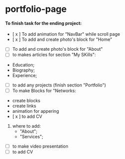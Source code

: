 # portfolio-page

#### To finish task for the ending project:

- [ x ] To add animation for "NavBar" while scroll page
- [ x ] To add and create photo's block for "Home"
- [ ] To add and create photo's block for "About" 
- [ ] to makes articles for section "My SKills":
- Education;
- Biography;
- Experience;
- [ ] to add any projects (finish section "Portfolio")
- [ ] To make Blocks for "Networks:
- create blocks
- create links
- animation for appering
- [ x ] to add CV 
1) where to add:
    - "About";
    - "Services";
- [ ] to make video presentation
- [ ] to add CV
